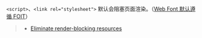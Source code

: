 `<script>`、`<link rel="stylesheet">` 默认会阻塞页面渲染。（[Web Font 默认遵循 FOIT](./字体加载.md)）

> -   [Eliminate render-blocking resources](https://web.dev/render-blocking-resources/)
